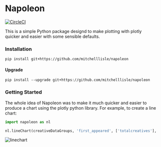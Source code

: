 # Napoleon

[![CircleCI](https://circleci.com/gh/mitchelllisle/napoleon.svg?style=svg)](https://circleci.com/gh/mitchelllisle/napoleon)

This is a simple Python package designd to make plotting with plotly quicker and easier with some sensible defaults.

### Installation
`pip install git+https://github.com/mitchelllisle/napoleon`

#### Upgrade
`pip install --upgrade git+https://github.com/mitchelllisle/napoleon`

### Getting Started
The whole idea of Napoleon was to make it much quicker and easier to produce a chart using the plotly python library. For example, to create a line chart:

```python
import napoleon as nl

nl.lineChart(creativeDataGroups, 'first_appeared', ['totalcreatives'], ['red'], "Creatives by Day", "The number of new creatives released by day")
```


![linechart](https://user-images.githubusercontent.com/18128531/37869861-2c612862-3014-11e8-9408-ca97c5a6ef92.png)
